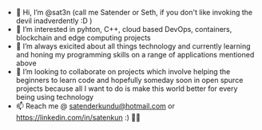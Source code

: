 - 👋 Hi, I’m @sat3n (call me Satender or Seth, if you don't like invoking the devil inadverdently :D )
- 👀 I’m interested in pyhton, C++, cloud based DevOps, containers, blockchain and edge computing projects
- 🌱 I’m always exicited about all things technology and currently learning and honing my programming skills on a range of applications mentioned above
- 💞️ I’m looking to collaborate on projects which involve helping the beginners to learn code
     and hopefully someday soon in open spurce projects because all I want to do is make this world better for every being using technology
- 📫 Reach me @ satenderkundu@hotmail.com or https://linkedin.com/in/satenkun :) ✌🏽

<!---
sat3n/sat3n is a ✨ special ✨ repository because its `README.md` (this file) appears on your GitHub profile.
You can click the Preview link to take a look at your changes.
--->
